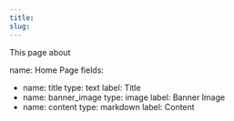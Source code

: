 ```yaml
---
title:
slug:
---
```

This page about

name: Home Page
fields:
  - name: title
    type: text
    label: Title
  - name: banner_image
    type: image
    label: Banner Image
  - name: content
    type: markdown
    label: Content